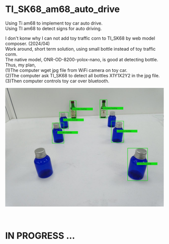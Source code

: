 # TI_SK68_am68_auto_drive
Using Ti am68 to implement toy car auto drive.  
Using TI am68 to detect signs for auto driving.  

I don't konw why I can not add toy traffic corn to TI_SK68 by web model composer. (2024/04)  
Work around, short term solution, using small bottle instead of toy traffic corm.  
The native model, ONR-OD-8200-yolox-nano, is good at detecting bottle.  
Thus, my plan,  
(1)The computer wget jpg file from WiFi camera on toy car.   
(2)The computer ask TI_SK68 to detect all bottles X1Y1X2Y2 in the jpg file.  
(3)Then computer controls toy car over bluetooth.  

![pic](pic/pic1.jpg)<br><br><br>

# IN PROGRESS ...
